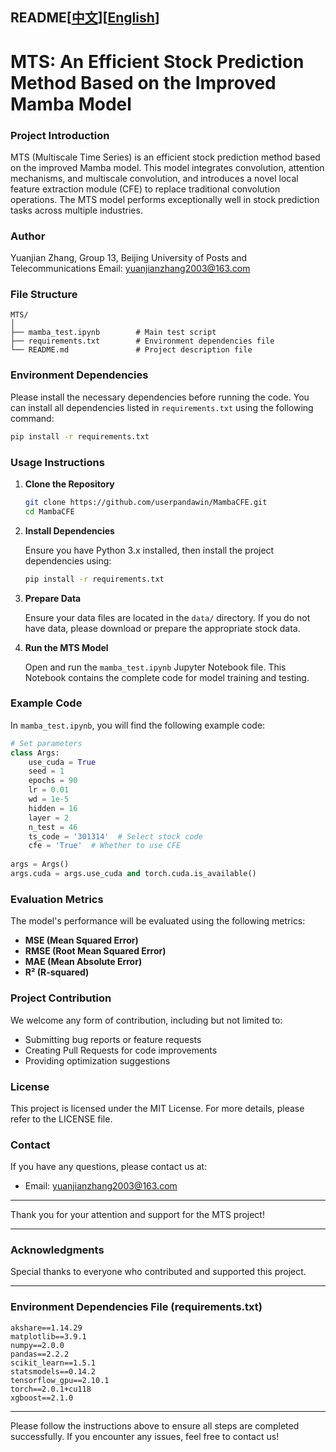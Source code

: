 ## README[[中文](https://github.com/userpandawin/MambaCFE/blob/main/README_CN.md)][[English](https://github.com/userpandawin/MambaCFE/blob/main/README_EN.md)]

# MTS: An Efficient Stock Prediction Method Based on the Improved Mamba Model

### Project Introduction

MTS (Multiscale Time Series) is an efficient stock prediction method based on the improved Mamba model. This model integrates convolution, attention mechanisms, and multiscale convolution, and introduces a novel local feature extraction module (CFE) to replace traditional convolution operations. The MTS model performs exceptionally well in stock prediction tasks across multiple industries.

### Author

Yuanjian Zhang, Group 13, Beijing University of Posts and Telecommunications
Email: yuanjianzhang2003@163.com

### File Structure

```
MTS/
│
├── mamba_test.ipynb        # Main test script
├── requirements.txt        # Environment dependencies file
└── README.md               # Project description file
```

### Environment Dependencies

Please install the necessary dependencies before running the code. You can install all dependencies listed in `requirements.txt` using the following command:

```bash
pip install -r requirements.txt
```

### Usage Instructions

1. **Clone the Repository**

   ```bash
   git clone https://github.com/userpandawin/MambaCFE.git
   cd MambaCFE
   ```

2. **Install Dependencies**

   Ensure you have Python 3.x installed, then install the project dependencies using:

   ```bash
   pip install -r requirements.txt
   ```

3. **Prepare Data**

   Ensure your data files are located in the `data/` directory. If you do not have data, please download or prepare the appropriate stock data.

4. **Run the MTS Model**

   Open and run the `mamba_test.ipynb` Jupyter Notebook file. This Notebook contains the complete code for model training and testing.

### Example Code

In `mamba_test.ipynb`, you will find the following example code:

```python
# Set parameters
class Args:
    use_cuda = True
    seed = 1
    epochs = 90
    lr = 0.01
    wd = 1e-5
    hidden = 16
    layer = 2
    n_test = 46
    ts_code = '301314'  # Select stock code
    cfe = 'True'  # Whether to use CFE
    
args = Args()
args.cuda = args.use_cuda and torch.cuda.is_available()
```

### Evaluation Metrics

The model's performance will be evaluated using the following metrics:

- **MSE (Mean Squared Error)**
- **RMSE (Root Mean Squared Error)**
- **MAE (Mean Absolute Error)**
- **R² (R-squared)**

### Project Contribution

We welcome any form of contribution, including but not limited to:

- Submitting bug reports or feature requests
- Creating Pull Requests for code improvements
- Providing optimization suggestions

### License

This project is licensed under the MIT License. For more details, please refer to the LICENSE file.

### Contact

If you have any questions, please contact us at:

- Email: yuanjianzhang2003@163.com

---

Thank you for your attention and support for the MTS project!

---

### Acknowledgments

Special thanks to everyone who contributed and supported this project.

---

### Environment Dependencies File (requirements.txt)

```shell
akshare==1.14.29
matplotlib==3.9.1
numpy==2.0.0
pandas==2.2.2
scikit_learn==1.5.1
statsmodels==0.14.2
tensorflow_gpu==2.10.1
torch==2.0.1+cu118
xgboost==2.1.0
```

---

Please follow the instructions above to ensure all steps are completed successfully. If you encounter any issues, feel free to contact us!
